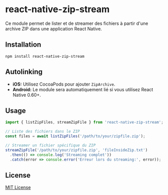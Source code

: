# react-native-zip-stream

Ce module permet de lister et de streamer des fichiers à partir d'une archive ZIP dans une application React Native.

## Installation

```
npm install react-native-zip-stream
```

## Autolinking

- **iOS:** Utilisez CocoaPods pour ajouter `ZipArchive`.
- **Android:** Le module sera automatiquement lié si vous utilisez React Native 0.60+.

## Usage

```javascript
import { listZipFiles, streamZipFile } from 'react-native-zip-stream';

// Liste des fichiers dans le ZIP
const files = await listZipFiles('/path/to/your/zipfile.zip');

// Streamer un fichier spécifique du ZIP
streamZipFile('/path/to/your/zipfile.zip', 'fileInsideZip.txt')
  .then(() => console.log('Streaming complet'))
  .catch(error => console.error('Erreur lors du streaming:', error));
```

## License

[MIT License](LICENSE)
